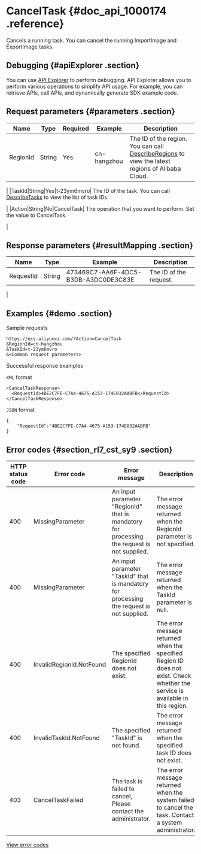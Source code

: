 # CancelTask {#doc_api_1000174 .reference}

Cancels a running task. You can cancel the running ImportImage and ExportImage tasks.

## Debugging {#apiExplorer .section}

You can use [API Explorer](https://api.aliyun.com/#product=Ecs&api=CancelTask) to perform debugging. API Explorer allows you to perform various operations to simplify API usage. For example, you can retrieve APIs, call APIs, and dynamically generate SDK example code.

## Request parameters {#parameters .section}

|Name|Type|Required|Example|Description|
|----|----|--------|-------|-----------|
|RegionId|String|Yes|cn-hangzhou| The ID of the region. You can call [DescribeRegions](~~25609~~) to view the latest regions of Alibaba Cloud.

 |
|TaskId|String|Yes|t-23ym6mvro| The ID of the task. You can call [DescribeTasks](~~25622~~) to view the list of task IDs.

 |
|Action|String|No|CancelTask| The operation that you want to perform. Set the value to CancelTask.

 |

## Response parameters {#resultMapping .section}

|Name|Type|Example|Description|
|----|----|-------|-----------|
|RequestId|String|473469C7-AA6F-4DC5-B3DB-A3DC0DE3C83E| The ID of the request.

 |

## Examples {#demo .section}

Sample requests

``` {#request_demo}
https://ecs.aliyuncs.com/?Action=CancelTask
&RegionId=cn-hangzhou
&TaskId=t-23ym6mvro
&<Common request parameters>
```

Successful response examples

`XML` format

``` {#xml_return_success_demo}
<CancelTaskResponse> 
  <RequestId>4BE2C7FE-C7A4-4675-A153-174E032AABFB</RequestId> 
</CancelTaskResponse> 
```

`JSON` format

``` {#json_return_success_demo}
{
	"RequestId":"4BE2C7FE-C7A4-4675-A153-174E032AABFB"
}
```

## Error codes {#section_rl7_cst_sy9 .section}

|HTTP status code|Error code|Error message|Description|
|----------------|----------|-------------|-----------|
|400|MissingParameter|An input parameter "RegionId" that is mandatory for processing the request is not supplied.|The error message returned when the RegionId parameter is not specified.|
|400|MissingParameter|An input parameter "TaskId" that is mandatory for processing the request is not supplied.|The error message returned when the TaskId parameter is null.|
|400|InvalidRegionId.NotFound|The specified RegionId does not exist.|The error message returned when the specified Region ID does not exist. Check whether the service is available in this region.|
|400|InvalidTaskId.NotFound|The specified "TaskId" is not found.|The error message returned when the specified task ID does not exist.|
|403|CancelTaskFailed|The task is failed to cancel, Please contact the administrator.|The error message returned when the system failed to cancel the task. Contact a system administrator.|

[View error codes](https://error-center.aliyun.com/status/product/Ecs)

